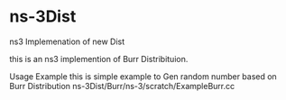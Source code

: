 # ns-3Dist
ns3 Implemenation of new Dist

this is an ns3 implemention of Burr Distribituion.


Usage Example
this is simple example to Gen random number based on Burr Distribution ns-3Dist/Burr/ns-3/scratch/ExampleBurr.cc
